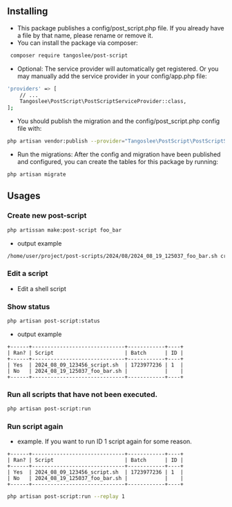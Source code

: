 ## Installing

- This package publishes a config/post_script.php file. If you already have a file by that name, please rename or remove it.
- You can install the package via composer:
```bash
 composer require tangoslee/post-script
```
- Optional: The service provider will automatically get registered. Or you may manually add the service provider in your config/app.php file:
```bash
'providers' => [
    // ...
    Tangoslee\PostScript\PostScriptServiceProvider::class,
];
```
- You should publish the migration and the config/post_script.php config file with:
```bash
php artisan vendor:publish --provider="Tangoslee\PostScript\PostScriptServiceProvider"
```
- Run the migrations: After the config and migration have been published and configured, you can create the tables for this package by running:
```bash
php artisan migrate
```

## Usages

### Create new post-script
```bash
php artissan make:post-script foo_bar
```
- output example
```bash
/home/user/project/post-scripts/2024/08/2024_08_19_125037_foo_bar.sh created
```

### Edit a script
- Edit a shell script 

### Show status
```bash
php artisan post-script:status
```
- output example
```text
+------+------------------------------+------------+----+
| Ran? | Script                       | Batch      | ID |
+------+------------------------------+------------+----+
| Yes  | 2024_08_09_123456_script.sh  | 1723977236 | 1  |
| No   | 2024_08_19_125037_foo_bar.sh |            |    |
+------+------------------------------+------------+----+
```

### Run all scripts that have not been executed.
```bash
php artisan post-script:run
```

### Run script again
- example. If you want to run ID 1 script again for some reason.
```text
+------+------------------------------+------------+----+
| Ran? | Script                       | Batch      | ID |
+------+------------------------------+------------+----+
| Yes  | 2024_08_09_123456_script.sh  | 1723977236 | 1  |
| No   | 2024_08_19_125037_foo_bar.sh |            |    |
+------+------------------------------+------------+----+
```
```bash
php artisan post-script:run --replay 1
```
